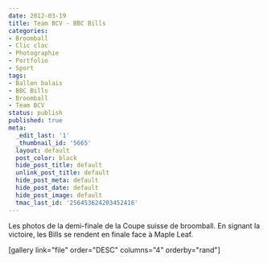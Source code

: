 ```yaml
---
date: 2012-03-19
title: Team BCV - BBC Bills
categories:
- Broomball
- Clic clac
- Photographie
- Portfolio
- Sport
tags:
- Ballon balais
- BBC Bills
- Broomball
- Team BCV
status: publish
published: true
meta:
  _edit_last: '1'
  _thumbnail_id: '5665'
  layout: default
  post_color: black
  hide_post_title: default
  unlink_post_title: default
  hide_post_meta: default
  hide_post_date: default
  hide_post_image: default
  tmac_last_id: '256453624203452416'
---
```

Les photos de la demi-finale de la Coupe suisse de broomball. En signant la victoire, les Bills se rendent en finale face à Maple Leaf.<!--more-->

[gallery link="file" order="DESC" columns="4" orderby="rand"]

&nbsp;

